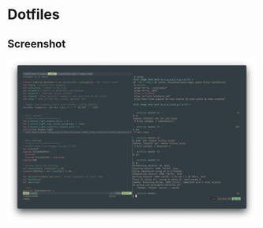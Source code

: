 # Dotfiles

## Screenshot

![2020-11-08](https://github.com/jackcogdill/dotfiles/blob/master/screenshots/2020-11-08.png)
